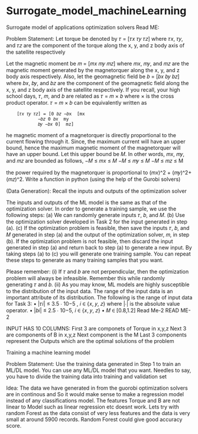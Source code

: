 # Surrogate_model_machineLearning
Surrogate model of applications optimization solvers
Read ME:


Problem Statement:
 Let torque be denoted by 𝜏 = [𝜏𝑥 𝜏𝑦 𝜏𝑧] where 𝜏𝑥, 𝜏𝑦, and 𝜏𝑧 are
the component of the torque along the x, y, and z body axis of the satellite respectively

Let the magnetic moment be 𝑚 = [𝑚𝑥 𝑚𝑦 𝑚𝑧] where 𝑚𝑥, 𝑚𝑦, and 𝑚𝑧 are the
magnetic moment generated by the magnetorquer along the x, y, and z body axis respectively. Also, let the
geomagnetic field be 𝑏 = [𝑏𝑥 𝑏𝑦 𝑏𝑧] where 𝑏𝑥, 𝑏𝑦, and 𝑏𝑧 are the component of the geomagnetic field along
the x, y, and z body axis of the satellite respectively. If you recall, your high school days, 𝜏, 𝑚, and 𝑏 are related
as 𝜏 = 𝑚 × 𝑏 where × is the cross product operator. 𝜏 = 𝑚 × 𝑏 can be equivalently written as

		[𝜏𝑥 𝜏𝑦 𝜏𝑧] = [0 𝑏𝑧 −𝑏x  [mx
				−𝑏𝑧 0 𝑏𝑥  my	
				𝑏𝑦 −𝑏𝑥 0]  mz]

he magnetic moment of a magnetorquer is directly proportional to the current flowing through it. Since,
the maximum current will have an upper bound, hence the maximum magnetic moment of the magnetorquer
will have an upper bound. Let this upper bound be 𝑀. In other words, 𝑚𝑥, 𝑚𝑦, and 𝑚𝑧 are bounded as follows,
−𝑀 ≤ 𝑚𝑥 ≤ 𝑀
−𝑀 ≤ 𝑚𝑦 ≤ 𝑀
−𝑀 ≤ 𝑚𝑧 ≤ M

the power required by the magnetorquer is proportional to (𝑚𝑥)^2 + (𝑚𝑦)^2+ (𝑚𝑧)^2.
 Write a function in python (using the help of the Gurobi solvers) 


 (Data Generation): Recall the inputs and outputs of the optimization solver 

The inputs and outputs of the ML model is the same as that of the optimization solver. In order to generate a
training sample, we use the following steps:
(a) We can randomly generate inputs 𝜏, 𝑏, and 𝑀.
(b) Use the optimization solver developed in Task 2 for the input generated in step (a).
(c) If the optimization problem is feasible, then save the inputs 𝜏, 𝑏, and 𝑀 generated in step (a) and the
output of the optimization solver, 𝑚, in step (b). If the optimization problem is not feasible, then discard
the input generated in step (a) and return back to step (a) to generate a new input. 
By taking steps (a) to (c) you will generate one training sample. You can repeat these steps to generate as many
training samples that you want. 

Please remember:
(i) If 𝜏 and 𝑏 are not perpendicular, then the optimization problem will always be infeasible. Remember
this while randomly generating 𝜏 and 𝑏.
(ii) As you may know, ML models are highly susceptible to the distribution of the input data. The range
of the input data is an important attribute of its distribution. The following is the range of input data
for Task 3:
• |𝜏𝑖| ≤ 3.5 ∙ 10−5 , 𝑖 ∈ {𝑥, 𝑦, 𝑧} where |∙| is the absolute value operator.
• |𝑏𝑖| ≤ 2.5 ∙ 10−5, 𝑖 ∈ {𝑥, 𝑦, 𝑧}
• 𝑀 ∈ [0.8,1.2]
Read Me-2
READ ME-2

INPUT HAS 10 COLUMNS:
First 3 are componets of Torque in x,y,z 
Next 3 are components of B in x,y,z
Next component is the M
Last 3 components represent the Outputs which are the optimal solutions of the problem

Training a machine learning model


Problem Statement:
Use the training data generated in Step 1 to train an ML/DL model. You can use
any ML/DL model that you want. Needles to say, you have to divide the training data into training and validation
set



Idea:
The data we have generated in from the guorobi optimization solvers are in continous and So it would make sense to make a regression model instead of any classifications model. The features Torque and B are not linear to Model such as linear regression etc doesnt work.
Lets try with random Forest as the data consist of very less features and the data is very small at around 5900 records. Random Forest could give good accuracy score.
